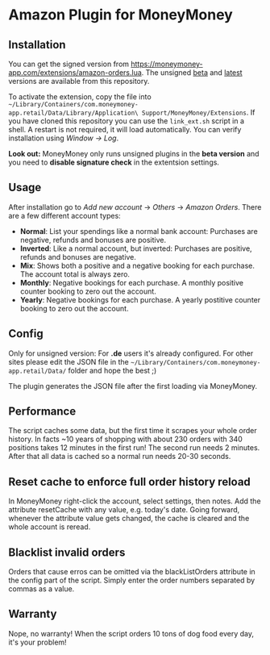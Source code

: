 # Amazon Plugin for MoneyMoney
## Installation
You can get the signed version from https://moneymoney-app.com/extensions/amazon-orders.lua. The unsigned [beta](https://raw.githubusercontent.com/Michael-Beutling/Amazon-MoneyMoney/beta/amazon-orders.lua) and [latest](https://raw.githubusercontent.com/Michael-Beutling/Amazon-MoneyMoney/master/amazon-orders.lua) versions are available from this repository.

To activate the extension, copy the file into `~/Library/Containers/com.moneymoney-app.retail/Data/Library/Application\ Support/MoneyMoney/Extensions`. If you have cloned this repository you can use the `link_ext.sh` script in a shell. A restart is not required, it will load automatically. You can verify installation using *Window → Log*.

**Look out:** MoneyMoney only runs unsigned plugins in the **beta version** and you need to **disable signature check** in the extentsion settings.

## Usage
After installation go to *Add new account* → *Others* → *Amazon Orders*. There are a few different account types:
* **Normal**: List your spendings like a normal bank account: Purchases are negative, refunds and bonuses are positive.
* **Inverted**: Like a normal account, but inverted: Purchases are positive, refunds and bonuses are negative.
* **Mix**: Shows both a positive and a negative booking for each purchase. The account total is always zero.
* **Monthly**: Negative bookings for each purchase. A monthly positive counter booking to zero out the account.
* **Yearly**: Negative bookings for each purchase. A yearly postitive counter booking to zero out the account.


## Config
Only for unsigned version:
For **.de** users it's already configured. For other sites please edit the JSON file in the `~/Library/Containers/com.moneymoney-app.retail/Data/` folder and hope the best ;)

The plugin generates the JSON file after the first loading via MoneyMoney.

## Performance
The script caches some data, but the first time it scrapes your whole order history. In facts ~10 years of shopping with about 230 orders with 340 positions takes 12 minutes in the first run! The second run needs 2 minutes. After that all data is cached so a normal run needs 20-30 seconds.

## Reset cache to enforce full order history reload
In MoneyMoney right-click the account, select settings, then notes. Add the attribute resetCache with any value, e.g. today's date.
Going forward, whenever the attribute value gets changed, the cache is cleared and the whole account is reread.

## Blacklist invalid orders
Orders that cause erros can be omitted via the blackListOrders attribute in the config part of the script. Simply enter the order numbers separated by commas as a value.

## Warranty
Nope, no warranty! When the script orders 10 tons of dog food every day, it's your problem!

